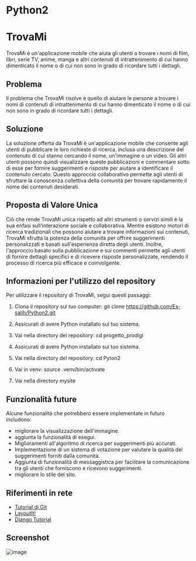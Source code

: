 # Python2
# TrovaMi

TrovaMi è un'applicazione mobile che aiuta gli utenti a trovare i nomi di film, libri, serie TV, anime, manga e altri contenuti di intrattenimento di cui hanno dimenticato il nome o di cui non sono in grado di ricordare tutti i dettagli.

## Problema

Il problema che TrovaMi risolve è quello di aiutare le persone a trovare i nomi di contenuti di intrattenimento di cui hanno dimenticato il nome o di cui non sono in grado di ricordare tutti i dettagli.

## Soluzione

La soluzione offerta da TrovaMi è un'applicazione mobile che consente agli utenti di pubblicare le loro richieste di ricerca, inclusa una descrizione del contenuto di cui stanno cercando il nome, un'immagine o un video. Gli altri utenti possono quindi visualizzare queste pubblicazioni e commentare sotto di esse per fornire suggerimenti e risposte per aiutare a identificare il contenuto cercato. Questo approccio collaborativo permette agli utenti di sfruttare la conoscenza collettiva della comunità per trovare rapidamente il nome dei contenuti desiderati.

## Proposta di Valore Unica

Ciò che rende TrovaMi unica rispetto ad altri strumenti o servizi simili è la sua enfasi sull'interazione sociale e collaborativa. Mentre esistono motori di ricerca tradizionali che possono aiutare a trovare informazioni sui contenuti, TrovaMi sfrutta la potenza della comunità per offrire suggerimenti personalizzati e basati sull'esperienza diretta degli utenti. Inoltre, l'approccio basato sulla pubblicazione e sui commenti permette agli utenti di fornire dettagli specifici e di ricevere risposte personalizzate, rendendo il processo di ricerca più efficace e coinvolgente.

## Informazioni per l'utilizzo del repository

Per utilizzare il repository di TrovaMi, segui questi passaggi:

1. Clona il repository sul tuo computer:
git clone https://github.com/Es-salih/Python2.git

2. Assicurati di avere Python installato sul tuo sistema.

3. Vai nella directory del repository:
cd progetto_prodigi

2. Assicurati di avere Python installato sul tuo sistema.

3. Vai nella directory del repository:
cd Pyton2

4. Vai in venv:
source .venv/bin/activate
5. Vai nella directory mysite
## Funzionalità future

Alcune funzionalità che potrebbero essere implementate in futuro includono:
- migliorare la visualizzazione dell'immagine.
- aggiunta la funzionalità di esegui.
- Miglioramenti all'algoritmo di ricerca per suggerimenti più accurati.
- Implementazione di un sistema di votazione per valutare la qualità dei suggerimenti forniti dalla comunità.
- Aggiunta di funzionalità di messaggistica per facilitare la comunicazione tra gli utenti che forniscono e ricevono suggerimenti.
- migliorare lo stile del sito.
## Riferimenti in rete
- [Tutorial di Git](https://git-scm.com/docs/gittutorial)
- [LayoutIt!](https://layoutit.com/)
- [Django Tutorial](https://docs.djangoproject.com/en/5.0/intro/tutorial01/)
## Screenshot
![image](https://github.com/Es-salih/Python2/assets/161012801/cf71ddf3-1c0d-4d3e-9cd4-bd59663e1928)

